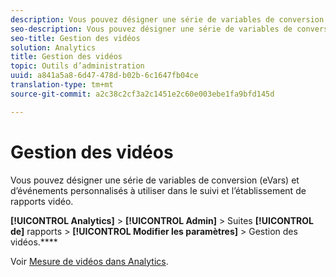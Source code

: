```yaml
---
description: Vous pouvez désigner une série de variables de conversion (eVars) et d’événements personnalisés à utiliser dans le suivi et l’établissement de rapports vidéo.
seo-description: Vous pouvez désigner une série de variables de conversion (eVars) et d’événements personnalisés à utiliser dans le suivi et l’établissement de rapports vidéo.
seo-title: Gestion des vidéos
solution: Analytics
title: Gestion des vidéos
topic: Outils d’administration
uuid: a841a5a8-6d47-478d-b02b-6c1647fb04ce
translation-type: tm+mt
source-git-commit: a2c38c2cf3a2c1451e2c60e003ebe1fa9bfd145d

---
```



# Gestion des vidéos

Vous pouvez désigner une série de variables de conversion (eVars) et d’événements personnalisés à utiliser dans le suivi et l’établissement de rapports vidéo.

**[!UICONTROL Analytics]** &gt; **[!UICONTROL Admin]** &gt; Suites **[!UICONTROL de]** rapports &gt; **[!UICONTROL Modifier les paramètres]** &gt; Gestion des vidéos.****

Voir [Mesure de vidéos dans Analytics](https://marketing.adobe.com/resources/help/en_US/sc/appmeasurement/video/index.html).
